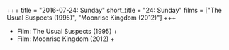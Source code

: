 +++
title = "2016-07-24: Sunday"
short_title = "24: Sunday"
films = ["The Usual Suspects (1995)", "Moonrise Kingdom (2012)"]
+++


* Film: The Usual Suspects (1995) +
* Film: Moonrise Kingdom (2012) +
